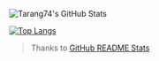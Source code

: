 ![Tarang74's GitHub Stats](https://github-readme-stats.vercel.app/api?username=Tarang74&show_icons=true&hide_border=true&count_private=true&theme=merko)

[![Top Langs](https://github-readme-stats.vercel.app/api/top-langs/?username=Tarang&hide_border=true&langs_count=10&theme=merko)](https://github.com/anuraghazra/github-readme-stats)

 > Thanks to [GitHub README Stats](https://github.com/anuraghazra/github-readme-stats)
